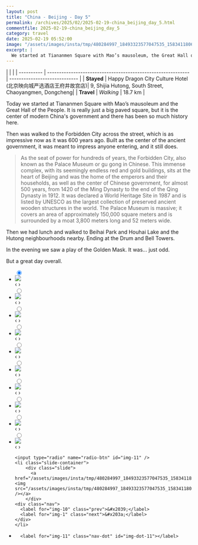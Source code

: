 ```yaml
---
layout: post
title: "China - Beijing - Day 5"
permalink: /archives/2025/02/2025-02-19-china_beijing_day_5.html
commentfile: 2025-02-19-china_beijing_day_5
category: travel
date: 2025-02-19 05:52:00
image: "/assets/images/insta/tmp/480284997_18493323577047535_1583411806480619130_n_18034928222616121.jpg"
excerpt: |
  We started at Tiananmen Square with Mao’s mausoleum, the Great Hall of the People, and the Forbidden City.
---
```


|            |                                                              |
| ---------- | ------------------------------------------------------------ | ----------------------------- |
| **Stayed** | Happy Dragon City Culture Hotel (北京映向城严选酒店王府井故宫店)| 9, Shijia Hutong, South Street, Chaoyangmen, Dongcheng|
| **Travel** | _Walking_                                                    |    18.7 km      |

Today we started at Tiananmen Square with Mao’s mausoleum and the Great Hall of the People.  It is really just a big paved square, but it is the center of modern China's government and there has been so much history here.

Then was walked to the Forbidden City across the street, which is as impressive now as it was 600 years ago.  Built as the center of the ancient government, it was meant to impress anyone entering, and it still does.

> As the seat of power for hundreds of years, the Forbidden City, also known as the Palace Museum or gu gong in Chinese. This immense complex, with its seemingly endless red and gold buildings, sits at the heart of Beijing and was the home of the emperors and their households, as well as the center of Chinese government, for almost 500 years, from 1420 of the Ming Dynasty to the end of the Qing Dynasty in 1912. It was declared a World Heritage Site in 1987 and is listed by UNESCO as the largest collection of preserved ancient wooden structures in the world. The Palace Museum is massive; it covers an area of approximately 150,000 square meters and is surrounded by a moat 3,800 meters long and 52 meters wide. 

Then we had lunch and walked to Beihai Park and Houhai Lake and the Hutong neighbourhoods nearby. Ending at the Drum and Bell Towers. 

In the evening we saw a play of the Golden Mask. It was... just odd. 

But a great day overall.

<ul class="slides">
    <input type="radio" name="radio-btn" id="img-1" checked="checked" />
    <li class="slide-container">
        <div class="slide">
          <a href="/assets/images/insta/tmp/479890854_18493323601047535_5380922910922320151_n_18103680889491353.jpg"><img src="/assets/images/insta/tmp/479890854_18493323601047535_5380922910922320151_n_18103680889491353.jpg" /></a>
        </div>
    <div class="nav">
      <label for="img-11" class="prev">&#x2039;</label>
      <label for="img-2" class="next">&#x203a;</label>
    </div>
    </li>
        <input type="radio" name="radio-btn" id="img-2"  />
    <li class="slide-container">
        <div class="slide">
          <a href="/assets/images/insta/tmp/480611974_18493323610047535_5919794796905364988_n_18071552764826822.jpg"><img src="/assets/images/insta/tmp/480611974_18493323610047535_5919794796905364988_n_18071552764826822.jpg" /></a>
        </div>
    <div class="nav">
      <label for="img-1" class="prev">&#x2039;</label>
      <label for="img-3" class="next">&#x203a;</label>
    </div>
    </li>
        <input type="radio" name="radio-btn" id="img-3"  />
    <li class="slide-container">
        <div class="slide">
          <a href="/assets/images/insta/tmp/480957393_18493323619047535_2636727733284307797_n_18083677351591167.jpg"><img src="/assets/images/insta/tmp/480957393_18493323619047535_2636727733284307797_n_18083677351591167.jpg" /></a>
        </div>
    <div class="nav">
      <label for="img-2" class="prev">&#x2039;</label>
      <label for="img-4" class="next">&#x203a;</label>
    </div>
    </li>
        <input type="radio" name="radio-btn" id="img-4"  />
    <li class="slide-container">
        <div class="slide">
          <a href="/assets/images/insta/tmp/480066776_18493323628047535_4558549900586809143_n_18351576448180063.jpg"><img src="/assets/images/insta/tmp/480066776_18493323628047535_4558549900586809143_n_18351576448180063.jpg" /></a>
        </div>
    <div class="nav">
      <label for="img-3" class="prev">&#x2039;</label>
      <label for="img-5" class="next">&#x203a;</label>
    </div>
    </li>
        <input type="radio" name="radio-btn" id="img-5"  />
    <li class="slide-container">
        <div class="slide">
          <a href="/assets/images/insta/tmp/480251506_18493323640047535_6110370294856672592_n_18038960414454039.jpg"><img src="/assets/images/insta/tmp/480251506_18493323640047535_6110370294856672592_n_18038960414454039.jpg" /></a>
        </div>
    <div class="nav">
      <label for="img-4" class="prev">&#x2039;</label>
      <label for="img-6" class="next">&#x203a;</label>
    </div>
    </li>
        <input type="radio" name="radio-btn" id="img-6"  />
    <li class="slide-container">
        <div class="slide">
          <a href="/assets/images/insta/tmp/480324537_18493323661047535_4403713064515676445_n_18286113442221333.jpg"><img src="/assets/images/insta/tmp/480324537_18493323661047535_4403713064515676445_n_18286113442221333.jpg" /></a>
        </div>
    <div class="nav">
      <label for="img-5" class="prev">&#x2039;</label>
      <label for="img-7" class="next">&#x203a;</label>
    </div>
    </li>
        <input type="radio" name="radio-btn" id="img-7"  />
    <li class="slide-container">
        <div class="slide">
          <a href="/assets/images/insta/tmp/480264728_18493323670047535_6672429643240096055_n_18069874861830577.jpg"><img src="/assets/images/insta/tmp/480264728_18493323670047535_6672429643240096055_n_18069874861830577.jpg" /></a>
        </div>
    <div class="nav">
      <label for="img-6" class="prev">&#x2039;</label>
      <label for="img-8" class="next">&#x203a;</label>
    </div>
    </li>
        <input type="radio" name="radio-btn" id="img-8"  />
    <li class="slide-container">
        <div class="slide">
          <a href="/assets/images/insta/tmp/480628577_18493323682047535_442878292366768517_n_18055529945095447.jpg"><img src="/assets/images/insta/tmp/480628577_18493323682047535_442878292366768517_n_18055529945095447.jpg" /></a>
        </div>
    <div class="nav">
      <label for="img-7" class="prev">&#x2039;</label>
      <label for="img-9" class="next">&#x203a;</label>
    </div>
    </li>
        <input type="radio" name="radio-btn" id="img-9"  />
    <li class="slide-container">
        <div class="slide">
          <a href="/assets/images/insta/tmp/480228133_18493323694047535_9174492213040420036_n_18291354898168301.jpg"><img src="/assets/images/insta/tmp/480228133_18493323694047535_9174492213040420036_n_18291354898168301.jpg" /></a>
        </div>
    <div class="nav">
      <label for="img-8" class="prev">&#x2039;</label>
      <label for="img-10" class="next">&#x203a;</label>
    </div>
    </li>
        <input type="radio" name="radio-btn" id="img-10"  />
    <li class="slide-container">
        <div class="slide">
          <a href="/assets/images/insta/tmp/480595191_18493323712047535_7398968300498694468_n_18166445134329538.jpg"><img src="/assets/images/insta/tmp/480595191_18493323712047535_7398968300498694468_n_18166445134329538.jpg" /></a>
        </div>
    <div class="nav">
      <label for="img-9" class="prev">&#x2039;</label>
      <label for="img-11" class="next">&#x203a;</label>
    </div>
    </li>
    
    <input type="radio" name="radio-btn" id="img-11" />
    <li class="slide-container">
        <div class="slide">
          <a href="/assets/images/insta/tmp/480284997_18493323577047535_1583411806480619130_n_18034928222616121.jpg"><img src="/assets/images/insta/tmp/480284997_18493323577047535_1583411806480619130_n_18034928222616121.jpg" /></a>
        </div>
    <div class="nav">
      <label for="img-10" class="prev">&#x2039;</label>
      <label for="img-1" class="next">&#x203a;</label>
    </div>
    </li>
			
<li class="nav-dots">
      <label for="img-1" class="nav-dot" id="img-dot-1"></label>
      <label for="img-2" class="nav-dot" id="img-dot-2"></label>
      <label for="img-3" class="nav-dot" id="img-dot-3"></label>
      <label for="img-4" class="nav-dot" id="img-dot-4"></label>
      <label for="img-5" class="nav-dot" id="img-dot-5"></label>
      <label for="img-6" class="nav-dot" id="img-dot-6"></label>
      <label for="img-7" class="nav-dot" id="img-dot-7"></label>
      <label for="img-8" class="nav-dot" id="img-dot-8"></label>
      <label for="img-9" class="nav-dot" id="img-dot-9"></label>
      <label for="img-10" class="nav-dot" id="img-dot-10"></label>

      <label for="img-11" class="nav-dot" id="img-dot-11"></label>

</li>
</ul>        
             

		